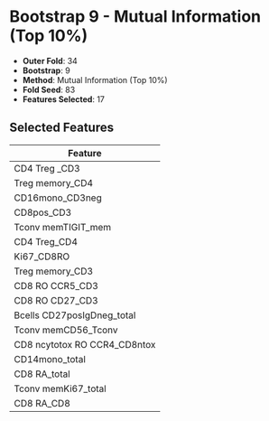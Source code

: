 # Bootstrap 9 - Mutual Information (Top 10%)

- **Outer Fold**: 34
- **Bootstrap**: 9
- **Method**: Mutual Information (Top 10%)
- **Fold Seed**: 83
- **Features Selected**: 17

## Selected Features

| Feature |
|---------|
| CD4 Treg _CD3 |
| Treg memory_CD4 |
| CD16mono_CD3neg |
| CD8pos_CD3 |
| Tconv memTIGIT_mem |
| CD4 Treg_CD4 |
| Ki67_CD8RO |
| Treg memory_CD3 |
| CD8 RO CCR5_CD3 |
| CD8 RO CD27_CD3 |
| Bcells CD27posIgDneg_total |
| Tconv memCD56_Tconv |
| CD8 ncytotox RO CCR4_CD8ntox |
| CD14mono_total |
| CD8 RA_total |
| Tconv memKi67_total |
| CD8 RA_CD8 |
